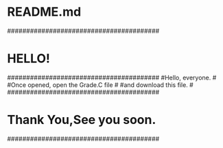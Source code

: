 # README.md
########################################
#              HELLO!                  #
########################################
#Hello, everyone.                      #
#Once opened, open the Grade.C file    #
#and download this file.               #
########################################
#      Thank You,See you soon.         #
########################################
